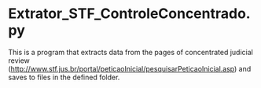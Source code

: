 # Extrator_STF_ControleConcentrado.py
This is a program that extracts data from the pages of concentrated judicial review (http://www.stf.jus.br/portal/peticaoInicial/pesquisarPeticaoInicial.asp) and saves to files in the defined folder.
